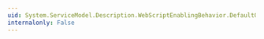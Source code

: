 ```yaml
---
uid: System.ServiceModel.Description.WebScriptEnablingBehavior.DefaultOutgoingResponseFormat
internalonly: False
---
```

